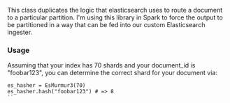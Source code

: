 This class duplicates the logic that elasticsearch uses to route a document to a particular partition. I'm using this library in Spark to force the output to be partitioned in a way that can be fed into our custom Elasticsearch ingester.

### Usage
Assuming that your index has 70 shards and your document_id is "foobar123", you can determine the correct shard for your document via: 
```
es_hasher = EsMurmur3(70)
es_hasher.hash("foobar123") # => 8
``

